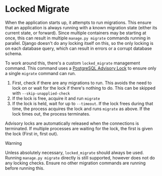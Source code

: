 # Locked Migrate

When the application starts up, it attempts to run migrations. This ensure that an application is always running with a known migration state (either its current state, or forward). Since multiple containers may be starting at once, this can result in multiple `manage.py migrate` commands running in parallel. Django doesn't do any locking itself on this, so the only locking is on each database query, which can result in errors or a corrupt database schema.

To work around this, there's a custom `locked_migrate` management command. This command uses a [PostgreSQL Advisory Lock](https://www.postgresql.org/docs/current/functions-admin.html#FUNCTIONS-ADVISORY-LOCKS) to ensure only a single `migrate` command can run.

1. First, check if there are any migrations to run. This avoids the need to lock on or wait for the lock if there's nothing to do. This can be skipped with `--skip-unapplied-check`
2. If the lock is free, acquire it and run `migrate`
3. If the lock is held, wait for up to `--timeout`. If the lock frees during that time, the process acquires the lock and runs `migrate` as above. If the lock times out, the process terminates.

Advisory locks are automatically released when the connections is terminated. If multiple processes are waiting for the lock, the first is given the lock (First in, first out).

> [!WARNING]
> Unless absolutely necessary, `locked_migrate` should always be used. Running `manage.py migrate` directly is still supported, however does not do any locking checks. Ensure no other migration commands are running before running this.
